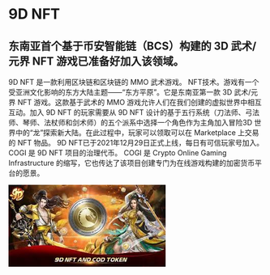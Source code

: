 # 9D NFT


## 东南亚首个基于币安智能链（BCS）构建的 3D 武术/元界 NFT 游戏已准备好加入该领域。

<p>9D NFT 是一款利用区块链和区块链的 MMO 武术游戏。 NFT技术。游戏有一个受亚洲文化影响的东方大陆主题——“东方平原”。它是东南亚第一款 3D 武术/元界 NFT 游戏。这款基于武术的 MMO 游戏允许人们在我们创建的虚拟世界中相互互动。加入 9D NFT 的玩家需要从 9D NFT 设计的基于五行系统（刀法师、弓法师、琴师、法杖师和剑术师）的五个派系中选择一个角色作为主角加入冒险3D 世界中的“龙”探索新大陆。在此过程中，玩家可以领取可以在 Marketplace 上交易的 NFT 物品。 9D NFT已于2021年12月29日正式上线，每日有可信玩家号加入。 COGI 是 9D NFT 项目的治理代币。 COGI 是 Crypto Online Gaming Infrastructure 的缩写，它也传达了该项目创建专门为在线游戏构建的加密货币平台的愿景。</p>





![hxh](hxh.png)
